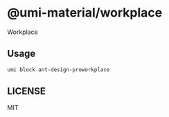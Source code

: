 # @umi-material/workplace

Workplace

## Usage

```sh
umi block ant-design-proworkplace
```

## LICENSE

MIT
